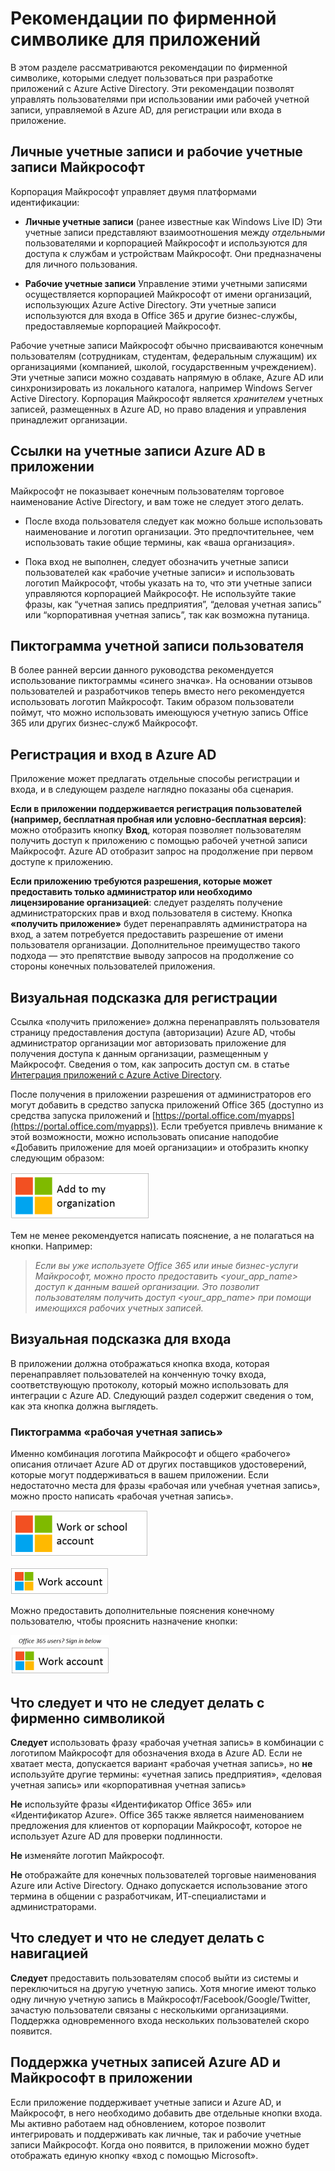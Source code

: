 <properties
   pageTitle="Рекомендации по фирменной символике для приложений | Microsoft Azure"
   description="Полное руководство по ориентированным на разработчиков ресурсам для Azure Active Directory"
   services="active-directory"
   documentationCenter="dev-center-name"
   authors="msmbaldwin"
   manager="mbaldwin"
   editor=""/>

<tags
   ms.service="active-directory"
   ms.devlang="na"
   ms.topic="article"
   ms.tgt_pltfrm="na"
   ms.workload="identity"
   ms.date="01/08/2016"
   ms.author="mbaldwin"/>


# Рекомендации по фирменной символике для приложений


В этом разделе рассматриваются рекомендации по фирменной символике, которыми следует пользоваться при разработке приложений с Azure Active Directory. Эти рекомендации позволят управлять пользователями при использовании ими рабочей учетной записи, управляемой в Azure AD, для регистрации или входа в приложение.

## Личные учетные записи и рабочие учетные записи Майкрософт

Корпорация Майкрософт управляет двумя платформами идентификации:

- **Личные учетные записи** (ранее известные как Windows Live ID) Эти учетные записи представляют взаимоотношения между *отдельными* пользователями и корпорацией Майкрософт и используются для доступа к службам и устройствам Майкрософт. Они предназначены для личного пользования.

- **Рабочие учетные записи** Управление этими учетными записями осуществляется корпорацией Майкрософт от имени организаций, использующих Azure Active Directory. Эти учетные записи используются для входа в Office 365 и другие бизнес-службы, предоставляемые корпорацией Майкрософт.

Рабочие учетные записи Майкрософт обычно присваиваются конечным пользователям (сотрудникам, студентам, федеральным служащим) их организациями (компанией, школой, государственным учреждением). Эти учетные записи можно создавать напрямую в облаке, Azure AD или синхронизировать из локального каталога, например Windows Server Active Directory. Корпорация Майкрософт является *хранителем* учетных записей, размещенных в Azure AD, но право владения и управления принадлежит организации.

## Ссылки на учетные записи Azure AD в приложении

Майкрософт не показывает конечным пользователям торговое наименование Active Directory, и вам тоже не следует этого делать.

- После входа пользователя следует как можно больше использовать наименование и логотип организации. Это предпочтительнее, чем использовать такие общие термины, как «ваша организация».

- Пока вход не выполнен, следует обозначить учетные записи пользователей как «рабочие учетные записи» и использовать логотип Майкрософт, чтобы указать на то, что эти учетные записи управляются корпорацией Майкрософт. Не используйте такие фразы, как “учетная запись предприятия”, “деловая учетная запись” или “корпоративная учетная запись”, так как возможна путаница.

## Пиктограмма учетной записи пользователя
В более ранней версии данного руководства рекомендуется использование пиктограммы «синего значка». На основании отзывов пользователей и разработчиков теперь вместо него рекомендуется использовать логотип Майкрософт. Таким образом пользователи поймут, что можно использовать имеющуюся учетную запись Office 365 или других бизнес-служб Майкрософт.

## Регистрация и вход в Azure AD

Приложение может предлагать отдельные способы регистрации и входа, и в следующем разделе наглядно показаны оба сценария.

**Если в приложении поддерживается регистрация пользователей (например, бесплатная пробная или условно-бесплатная версия)**: можно отобразить кнопку **Вход**, которая позволяет пользователям получить доступ к приложению с помощью рабочей учетной записи Майкрософт. Azure AD отобразит запрос на продолжение при первом доступе к приложению.

**Если приложению требуются разрешения, которые может предоставить только администратор или необходимо лицензирование организацией**: следует разделять получение администраторских прав и вход пользователя в систему. Кнопка **«получить приложение»** будет перенаправлять администратора на вход, а затем потребуется предоставить разрешение от имени пользователя организации. Дополнительное преимущество такого подхода — это препятствие выводу запросов на продолжение со стороны конечных пользователей приложения.

## Визуальная подсказка для регистрации

Ссылка «получить приложение» должна перенаправлять пользователя страницу предоставления доступа (авторизации) Azure AD, чтобы администратор организации мог авторизовать приложение для получения доступа к данным организации, размещенным у Майкрософт. Сведения о том, как запросить доступ см. в статье [Интеграция приложений с Azure Active Directory](active-directory-integrating-applications.md).

После получения в приложении разрешения от администраторов его могут добавить в средство запуска приложений Office 365 (доступно из средства запуска приложений и [https://portal.office.com/myapps](https://portal.office.com/myapps)). Если требуется привлечь внимание к этой возможности, можно использовать описание наподобие «Добавить приложение для моей организации» и отобразить кнопку следующим образом:

![Типы приложений и сценарии](./media/active-directory-branding-guidelines/add-to-my-org.png)

Тем не менее рекомендуется написать пояснение, а не полагаться на кнопки. Например:
> *Если вы уже используете Office 365 или иные бизнес-услуги Майкрософт, можно просто предоставить <your_app_name> доступ к данным вашей организации. Это позволит пользователям получить доступ <your_app_name> при помощи имеющихся рабочих учетных записей.*


## Визуальная подсказка для входа
В приложении должна отображаться кнопка входа, которая перенаправляет пользователей на конченную точку входа, соответствующую протоколу, который можно использовать для интеграции с Azure AD. Следующий раздел содержит сведения о том, как эта кнопка должна выглядеть.

### Пиктограмма «рабочая учетная запись»
Именно комбинация логотипа Майкрософт и общего «рабочего» описания отличает Azure AD от других поставщиков удостоверений, которые могут поддерживаться в вашем приложении. Если недостаточно места для фразы «рабочая или учебная учетная запись», можно просто написать «рабочая учетная запись».

![Типы приложений и сценарии](./media/active-directory-branding-guidelines/work-or-school-account.png)

![Типы приложений и сценарии](./media/active-directory-branding-guidelines/work-account.png)

Можно предоставить дополнительные пояснения конечному пользователю, чтобы прояснить назначение кнопки:

![Типы приложений и сценарии](./media/active-directory-branding-guidelines/work-account-with-explaination.png)

## Что следует и что не следует делать с фирменно символикой
**Следует** использовать фразу «рабочая учетная запись» в комбинации с логотипом Майкрософт для обозначения входа в Azure AD. Если не хватает места, допускается вариант «рабочая учетная запись», но **не** используйте другие термины: «учетная запись предприятия», «деловая учетная запись» или «корпоративная учетная запись»

**Не** используйте фразы «Идентификатор Office 365» или «Идентификатор Azure». Office 365 также является наименованием предложения для клиентов от корпорации Майкрософт, которое не использует Azure AD для проверки подлинности.

**Не** изменяйте логотип Майкрософт.

**Не** отображайте для конечных пользователей торговые наименования Azure или Active Directory. Однако допускается использование этого термина в общении с разработчикам, ИТ-специалистами и администраторами.

## Что следует и что не следует делать с навигацией

**Следует** предоставить пользователям способ выйти из системы и переключиться на другую учетную запись. Хотя многие имеют только одну личную учетную запись в Майкрософт/Facebook/Google/Twitter, зачастую пользователи связаны с несколькими организациями. Поддержка одновременного входа нескольких пользователей скоро появится.

## Поддержка учетных записей Azure AD и Майкрософт в приложении

Если приложение поддерживает учетные записи и Azure AD, и Майкрософт, в него необходимо добавить две отдельные кнопки входа. Мы активно работаем над обновлением, которое позволит интегрировать и поддерживать как личные, так и рабочие учетные записи Майкрософт. Когда оно появится, в приложении можно будет отображать единую кнопку «вход с помощью Microsoft».

<!---HONumber=AcomDC_0114_2016-->